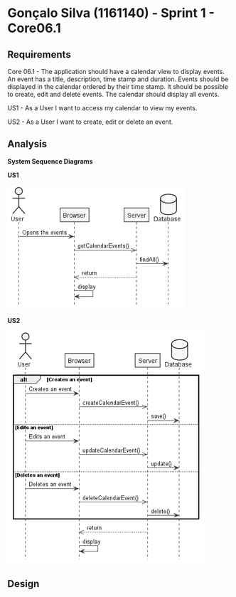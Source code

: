 # **Gonçalo Silva** (1161140) - Sprint 1 - Core06.1

## Requirements

Core 06.1 - The application should have a calendar view to display events. An event has a title, description, time stamp and duration. Events should be displayed in the calendar ordered by their time stamp. It should be possible to create, edit and delete events. The calendar should display all events.

US1 - As a User I want to access my calendar to view my events.

US2 - As a User I want to create, edit or delete an event.

## Analysis

**System Sequence Diagrams**

**US1**

![Analysis SD](analysis1.png)

**US2**

![Analysis SD](analysis2.png)

## Design
